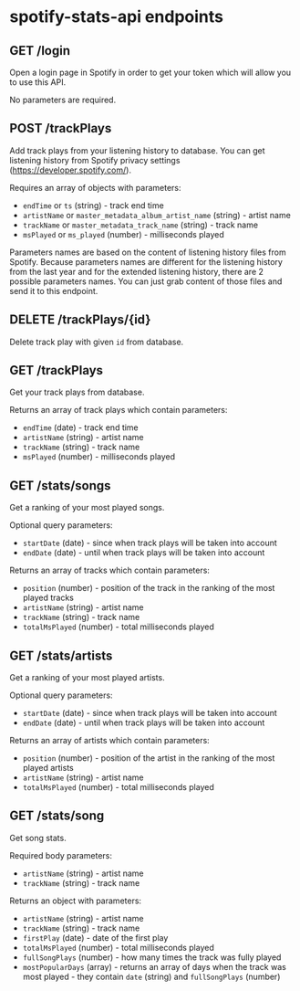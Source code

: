 # spotify-stats-api endpoints
## GET /login
Open a login page in Spotify in order to get your token which will allow you to use this API.

No parameters are required.

## POST /trackPlays
Add track plays from your listening history to database. You can get listening history from Spotify privacy settings (https://developer.spotify.com/).

Requires an array of objects with parameters:
* `endTime` or `ts` (string) - track end time
* `artistName` or `master_metadata_album_artist_name` (string) - artist name
* `trackName` or `master_metadata_track_name` (string) - track name
* `msPlayed` or `ms_played` (number) - milliseconds played

Parameters names are based on the content of listening history files from Spotify. Because parameters names are different for the listening history from the last year and for the extended listening history, there are 2 possible parameters names. You can just grab content of those files and send it to this endpoint.

## DELETE /trackPlays/{id}
Delete track play with given `id` from database.

## GET /trackPlays
Get your track plays from database.

Returns an array of track plays which contain parameters:
* `endTime` (date) - track end time
* `artistName` (string) - artist name
* `trackName` (string) - track name
* `msPlayed` (number) - milliseconds played

## GET /stats/songs
Get a ranking of your most played songs.

Optional query parameters:
* `startDate` (date) - since when track plays will be taken into account
* `endDate` (date) - until when track plays will be taken into account

Returns an array of tracks which contain parameters:
* `position` (number) - position of the track in the ranking of the most played tracks
* `artistName` (string) - artist name
* `trackName` (string) - track name
* `totalMsPlayed` (number) - total milliseconds played

## GET /stats/artists
Get a ranking of your most played artists.

Optional query parameters:
* `startDate` (date) - since when track plays will be taken into account
* `endDate` (date) - until when track plays will be taken into account

Returns an array of artists which contain parameters:
* `position` (number) - position of the artist in the ranking of the most played artists
* `artistName` (string) - artist name
* `totalMsPlayed` (number) - total milliseconds played

## GET /stats/song
Get song stats.

Required body parameters:
* `artistName` (string) - artist name
* `trackName` (string) - track name

Returns an object with parameters:
* `artistName` (string) - artist name
* `trackName` (string) - track name
* `firstPlay` (date) - date of the first play
* `totalMsPlayed` (number) - total milliseconds played
* `fullSongPlays` (number) - how many times the track was fully played
* `mostPopularDays` (array) - returns an array of days when the track was most played - they contain `date` (string) and  `fullSongPlays` (number)


